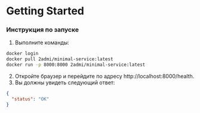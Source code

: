 # Getting Started

### Инструкция по запуске

1. Выполните команды:

```bash
docker login
docker pull 2admi/minimal-service:latest
docker run -p 8000:8000 2admi/minimal-service:latest
```

2. Откройте браузер и перейдите по адресу http://localhost:8000/health.
3. Вы должны увидеть следующий ответ:

```json
{
  "status": "OK"
}
```
